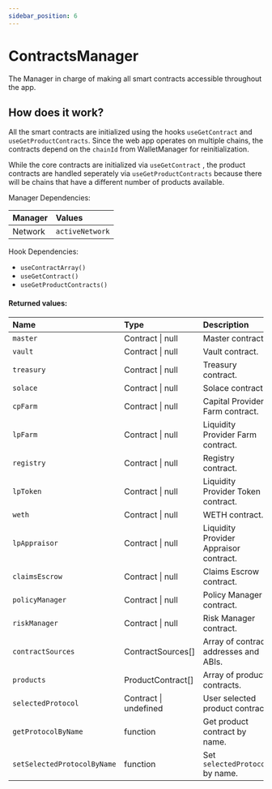 ```yaml
---
sidebar_position: 6
---
```


# ContractsManager

The Manager in charge of making all smart contracts accessible throughout the app.

## How does it work?

All the smart contracts are initialized using the hooks `useGetContract` and `useGetProductContracts`. Since the web app operates on multiple chains, the contracts depend on the `chainId` from WalletManager for reinitialization.

While the core contracts are initialized via `useGetContract` , the product contracts are handled seperately via `useGetProductContracts` because there will be chains that have a different number of products available.

Manager Dependencies:

| Manager | Values                                                          |
| :--- | :------------------------------------------------------------------- |
| Network | `activeNetwork`

Hook Dependencies:
- `useContractArray()`
- `useGetContract()`
- `useGetProductContracts()`

#### Returned values:
| Name | Type | Description                                                          |
| :--- | :--- | :------------------------------------------------------------------- |
|`master` | Contract \| null | Master contract.
|`vault` | Contract \| null | Vault contract.
|`treasury` | Contract \| null | Treasury contract.
|`solace` | Contract \| null | Solace contract.
|`cpFarm` | Contract \| null | Capital Provider Farm contract.
|`lpFarm` | Contract \| null | Liquidity Provider Farm contract.
|`registry` | Contract \| null | Registry contract.
|`lpToken` | Contract \| null | Liquidity Provider Token contract.
|`weth` | Contract \| null | WETH contract.
|`lpAppraisor` | Contract \| null | Liquidity Provider Appraisor contract.
|`claimsEscrow` | Contract \| null | Claims Escrow contract.
|`policyManager` | Contract \| null | Policy Manager contract.
|`riskManager` | Contract \| null | Risk Manager contract.
|`contractSources` | ContractSources[] | Array of contract addresses and ABIs.
|`products` | ProductContract[] | Array of product contracts.
|`selectedProtocol` | Contract \| undefined | User selected product contract.
|`getProtocolByName` | function | Get product contract by name.
|`setSelectedProtocolByName` | function | Set `selectedProtocol` by name.
